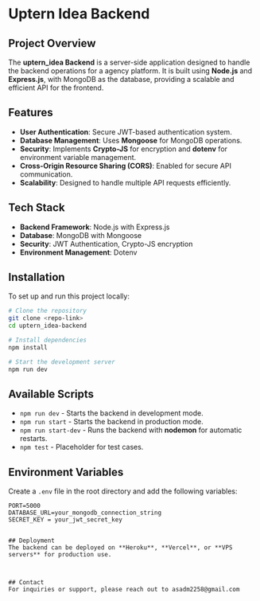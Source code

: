 # Uptern Idea Backend

## Project Overview
The **uptern_idea Backend** is a server-side application designed to handle the backend operations for a agency platform. It is built using **Node.js** and **Express.js**, with MongoDB as the database, providing a scalable and efficient API for the frontend.

## Features
- **User Authentication**: Secure JWT-based authentication system.
- **Database Management**: Uses **Mongoose** for MongoDB operations.
- **Security**: Implements **Crypto-JS** for encryption and **dotenv** for environment variable management.
- **Cross-Origin Resource Sharing (CORS)**: Enabled for secure API communication.
- **Scalability**: Designed to handle multiple API requests efficiently.

## Tech Stack
- **Backend Framework**: Node.js with Express.js
- **Database**: MongoDB with Mongoose
- **Security**: JWT Authentication, Crypto-JS encryption
- **Environment Management**: Dotenv

## Installation
To set up and run this project locally:
```bash
# Clone the repository
git clone <repo-link>
cd uptern_idea-backend

# Install dependencies
npm install

# Start the development server
npm run dev
```

## Available Scripts
- `npm run dev` - Starts the backend in development mode.
- `npm run start` - Starts the backend in production mode.
- `npm run start-dev` - Runs the backend with **nodemon** for automatic restarts.
- `npm test` - Placeholder for test cases.


## Environment Variables
Create a `.env` file in the root directory and add the following variables:
```
PORT=5000
DATABASE_URL=your_mongodb_connection_string
SECRET_KEY = your_jwt_secret_key


## Deployment
The backend can be deployed on **Heroku**, **Vercel**, or **VPS servers** for production use.



## Contact
For inquiries or support, please reach out to asadm2258@gmail.com
